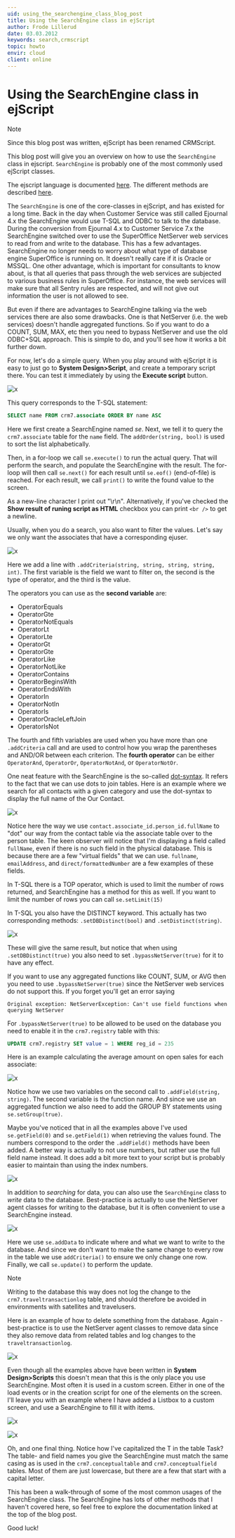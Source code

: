 ```yaml
---
uid: using_the_searchengine_class_blog_post
title: Using the SearchEngine class in ejScript
author: Frode Lillerud
date: 03.03.2012
keywords: search,crmscript
topic: howto
envir: cloud
client: online
---
```


# Using the SearchEngine class in ejScript

> [!NOTE]
> Since this blog post was written, ejScript has been renamed CRMScript.

This blog post will give you an overview on how to use the `SearchEngine` class in ejscript. `SearchEngine` is probably one of the most commonly used ejScript classes.

The ejscript language is documented [here][1]. The different methods are described [here][2].

The `SearchEngine` is one of the core-classes in ejScript, and has existed for a long time. Back in the day when Customer Service was still called Ejournal 4.x the SearchEngine would use T-SQL and ODBC to talk to the database. During the conversion from Ejournal 4.x to Customer Service 7.x the SearchEngine switched over to use the SuperOffice NetServer web services to read from and write to the database. This has a few advantages. SearchEngine no longer needs to worry about what type of database engine SuperOffice is running on. It doesn't really care if it is Oracle or MSSQL. One other advantage, which is important for consultants to know about, is that all queries that pass through the web services are subjected to various business rules in SuperOffice. For instance, the web services will make sure that all Sentry rules are respected, and will not give out information the user is not allowed to see.

But even if there are advantages to SearchEngine talking via the web services there are also some drawbacks. One is that NetServer (i.e. the web services) doesn't handle aggregated functions. So if you want to do a COUNT, SUM, MAX, etc then you need to bypass NetServer and use the old ODBC+SQL approach. This is simple to do, and you'll see how it works a bit further down.

For now, let's do a simple query. When you play around with ejScript it is easy to just go to **System Design>Script**, and create a temporary script there. You can test it immediately by using the **Execute script** button.

![x][img1]

This query corresponds to the T-SQL statement:

```sql
SELECT name FROM crm7.associate ORDER BY name ASC
```

Here we first create a SearchEngine named *se*. Next, we tell it to query the `crm7.associate` table for the `name` field. The `addOrder(string, bool)` is used to sort the list alphabetically.

Then, in a for-loop we call `se.execute()` to run the actual query. That will perform the search, and populate the SearchEngine with the result. The for-loop will then call `se.next()` for each result until `se.eof()` (end-of-file) is reached. For each result, we call `print()` to write the found value to the screen.

As a new-line character I print out "\\r\\n". Alternatively, if you've checked the **Show result of runing script as HTML** checkbox you can print `<br />` to get a newline.

Usually, when you do a search, you also want to filter the values. Let's say we only want the associates that have a corresponding ejuser.

![x][img2]

Here we add a line with `.addCriteria(string, string, string, string, int)`. The first variable is the field we want to filter on, the second is the type of operator, and the third is the value.

The operators you can use as the **second variable** are:

* OperatorEquals
* OperatorGte
* OperatorNotEquals
* OperatorLt
* OperatorLte
* OperatorGt
* OperatorGte
* OperatorLike
* OperatorNotLike
* OperatorContains
* OperatorBeginsWith
* OperatorEndsWith
* OperatorIn
* OperatorNotIn
* OperatorIs
* OperatorOracleLeftJoin
* OperatorIsNot

The fourth and fifth variables are used when you have more than one `.addCriteria` call and are used to control how you wrap the parentheses and AND/OR between each criterion. The **fourth operator** can be either `OperatorAnd`, `OperatorOr`, `OperatorNotAnd`, or `OperatorNotOr`.

One neat feature with the SearchEngine is the so-called [dot-syntax][3]. It refers to the fact that we can use dots to join tables. Here is an example where we search for all contacts with a given category and use the dot-syntax to display the full name of the Our Contact.

![x][img3]

Notice here the way we use `contact.associate_id.person_id.fullName` to "dot" our way from the contact table via the associate table over to the person table. The keen observer will notice that I'm displaying a field called `fullName`, even if there is no such field in the physical database. This is because there are a few "virtual fields" that we can use. `fullname`, `emailAddress`, and `direct/formattedNumber` are a few examples of these fields.

In T-SQL there is a TOP operator, which is used to limit the number of rows returned, and SearchEngine has a method for this as well. If you want to limit the number of rows you can call `se.setLimit(15)`

In T-SQL you also have the DISTINCT keyword. This actually has two corresponding methods: `.setDBDistinct(bool)` and `.setDistinct(string)`.

![x][img4]

These will give the same result, but notice that when using `.setDBDistinct(true)` you also need to set `.bypassNetServer(true)` for it to have any effect.

If you want to use any aggregated functions like COUNT, SUM, or AVG then you need to use `.bypassNetServer(true)` since the NetServer web services do not support this. If you forget you'll get an error saying

`Original exception: NetServerException: Can't use field functions when querying NetServer`

For `.bypassNetServer(true)` to be allowed to be used on the database you need to enable it in the `crm7.registry` table with this:

```sql
UPDATE crm7.registry SET value = 1 WHERE reg_id = 235
```

Here is an example calculating the average amount on open sales for each associate:

![x][img5]

Notice how we use two variables on the second call to `.addField(string, string)`. The second variable is the function name. And since we use an aggregated function we also need to add the GROUP BY statements using `se.setGroup(true)`.

Maybe you've noticed that in all the examples above I've used `se.getField(0)` and `se.getField(1)` when retrieving the values found. The numbers correspond to the order the `.addField()` methods have been added. A better way is actually to not use numbers, but rather use the full field name instead. It does add a bit more text to your script but is probably easier to maintain than using the index numbers.

![x][img6]

In addition to *searching* for data, you can also use the `SearchEngine` class to *write* data to the database. Best-practice is actually to use the NetServer agent classes for writing to the database, but it is often convenient to use a SearchEngine instead.

![x][img7]

Here we use `se.addData` to indicate where and what we want to write to the database. And since we don't want to make the same change to every row in the table we use `addCriteria()` to ensure we only change one row. Finally, we call `se.update()` to perform the update.

> [!NOTE]
> Writing to the database this way does not log the change to the `crm7.traveltransactionlog` table, and should therefore be avoided in environments with satellites and travelusers.

Here is an example of how to delete something from the database. Again - best-practice is to use the NetServer agent classes to remove data since they also remove data from related tables and log changes to the `traveltransactionlog`.

![x][img8]

Even though all the examples above have been written in **System Design>Scripts** this doesn't mean that this is the only place you use SearchEngine. Most often it is used in a custom screen. Either in one of the load events or in the creation script for one of the elements on the screen. I'll leave you with an example where I have added a Listbox to a custom screen, and use a SearchEngine to fill it with items.

![x][img9]

![x][img10]

Oh, and one final thing. Notice how I've capitalized the T in the table Task? The table- and field names you give the SearchEngine must match the same casing as is used in the `crm7.conceptualtable` and `crm7.conceptualfield` tables. Most of them are just lowercase, but there are a few that start with a capital letter.

This has been a walk-through of some of the most common usages of the SearchEngine class. The SearchEngine has lots of other methods that I haven't covered here, so feel free to explore the documentation linked at the top of the blog post.

Good luck!

<!-- Referenced links -->
[1]: ../overview/index.md
[2]: <xref:CRMScript.Native.SearchEngine>
[3]: dot-syntax.md

<!-- Referenced images -->
[img1]: media/1525-1740.jpg
[img2]: media/1526-1742.jpg
[img3]: media/1534-1755.jpg
[img4]: media/1535-1757.jpg
[img5]: media/1536-1759.jpg
[img6]: media/1537-1761.jpg
[img7]: media/1533-1753.jpg
[img8]: media/1538-1763.jpg
[img9]: media/1539-1767.jpg
[img10]: media/1540-1765.jpg
